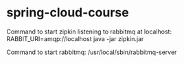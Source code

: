 # spring-cloud-course
Command to start zipkin listening to rabbitmq at localhost: RABBIT_URI=amqp://localhost java -jar zipkin.jar

Command to start rabbitmq: /usr/local/sbin/rabbitmq-server
